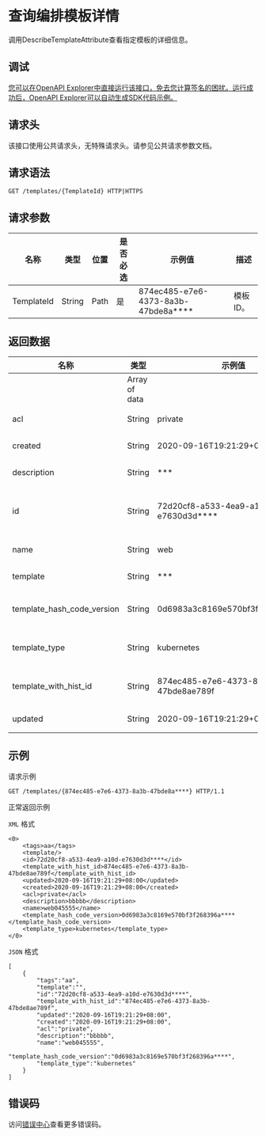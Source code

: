 # 查询编排模板详情

调用DescribeTemplateAttribute查看指定模板的详细信息。

## 调试

[您可以在OpenAPI Explorer中直接运行该接口，免去您计算签名的困扰。运行成功后，OpenAPI Explorer可以自动生成SDK代码示例。](https://api.aliyun.com/#product=CS&api=DescribeTemplateAttribute&type=ROA&version=2015-12-15)

## 请求头

该接口使用公共请求头，无特殊请求头。请参见公共请求参数文档。

## 请求语法

```
GET /templates/{TemplateId} HTTP|HTTPS
```

## 请求参数

|名称|类型|位置|是否必选|示例值|描述|
|--|--|--|----|---|--|
|TemplateId|String|Path|是|874ec485-e7e6-4373-8a3b-47bde8a\*\*\*\*|模板ID。 |

## 返回数据

|名称|类型|示例值|描述|
|--|--|---|--|
| |Array of data| |返回数据体 。 |
|acl|String|private|编排模板访问权限。 |
|created|String|2020-09-16T19:21:29+08:00|编排模板创建时间。 |
|description|String|\*\*\*|编排模板描述信息。 |
|id|String|72d20cf8-a533-4ea9-a10d-e7630d3d\*\*\*\*|编排模板ID，每次变更都会有一个模板ID。 |
|name|String|web|编排模板名称。 |
|template|String|\*\*\*|编排模板YAML内容。 |
|template\_hash\_code\_version|String|0d6983a3c8169e570bf3f268396\*\*\*\*|编排模板ID，用于应用中心。 |
|template\_type|String|kubernetes|编排模板类型，默认Kubernetes。 |
|template\_with\_hist\_id|String|874ec485-e7e6-4373-8a3b-47bde8ae789f|编排模板唯一ID，不随模板更新而改变。 |
|updated|String|2020-09-16T19:21:29+08:00|编排模板更新时间。 |

## 示例

请求示例

```
GET /templates/{874ec485-e7e6-4373-8a3b-47bde8a****} HTTP/1.1
```

正常返回示例

`XML` 格式

```
<0>
    <tags>aa</tags>
    <template/>
    <id>72d20cf8-a533-4ea9-a10d-e7630d3d****</id>
    <template_with_hist_id>874ec485-e7e6-4373-8a3b-47bde8ae789f</template_with_hist_id>
    <updated>2020-09-16T19:21:29+08:00</updated>
    <created>2020-09-16T19:21:29+08:00</created>
    <acl>private</acl>
    <description>bbbbb</description>
    <name>web045555</name>
    <template_hash_code_version>0d6983a3c8169e570bf3f268396a****</template_hash_code_version>
    <template_type>kubernetes</template_type>
</0>
```

`JSON` 格式

```
[
    {
        "tags":"aa",
        "template":"",
        "id":"72d20cf8-a533-4ea9-a10d-e7630d3d****",
        "template_with_hist_id":"874ec485-e7e6-4373-8a3b-47bde8ae789f",
        "updated":"2020-09-16T19:21:29+08:00",
        "created":"2020-09-16T19:21:29+08:00",
        "acl":"private",
        "description":"bbbbb",
        "name":"web045555",
        "template_hash_code_version":"0d6983a3c8169e570bf3f268396a****",
        "template_type":"kubernetes"
    }
]
```

## 错误码

访问[错误中心](https://error-center.alibabacloud.com/status/product/CS)查看更多错误码。

